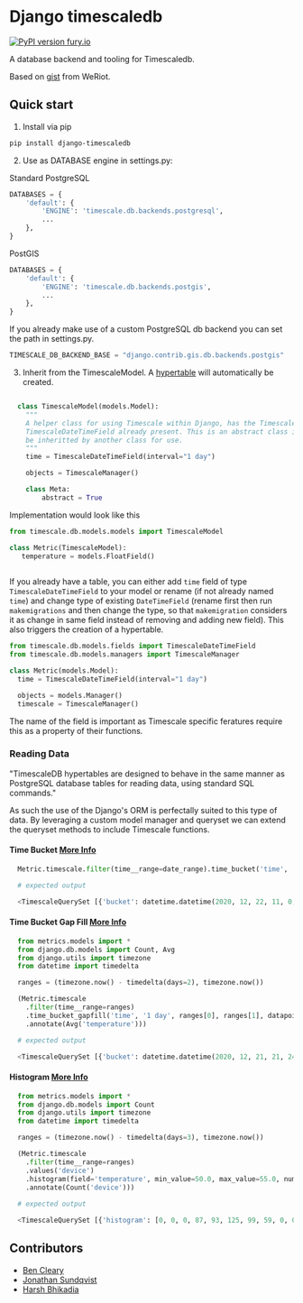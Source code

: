 # Django timescaledb



[![PyPI version fury.io](https://badge.fury.io/py/django-timescaledb.svg)](https://pypi.python.org/pypi/django-timescaledb/)




A database backend and tooling for Timescaledb.

Based on [gist](https://gist.github.com/dedsm/fc74f04eb70d78459ff0847ef16f2e7a) from WeRiot.

## Quick start

1. Install via pip

```bash
pip install django-timescaledb
```

2. Use as DATABASE engine in settings.py:

Standard PostgreSQL

```python
DATABASES = {
    'default': {
        'ENGINE': 'timescale.db.backends.postgresql',
        ...
    },
}
```

PostGIS

```python
DATABASES = {
    'default': {
        'ENGINE': 'timescale.db.backends.postgis',
        ...
    },
}
```

If you already make use of a custom PostgreSQL db backend you can set the path in settings.py.

```python
TIMESCALE_DB_BACKEND_BASE = "django.contrib.gis.db.backends.postgis"
```

3. Inherit from the TimescaleModel. A [hypertable](https://docs.timescale.com/latest/using-timescaledb/hypertables#react-docs) will automatically be created.

```python

  class TimescaleModel(models.Model):
    """
    A helper class for using Timescale within Django, has the TimescaleManager and 
    TimescaleDateTimeField already present. This is an abstract class it should 
    be inheritted by another class for use.
    """
    time = TimescaleDateTimeField(interval="1 day")

    objects = TimescaleManager()

    class Meta:
        abstract = True

```

Implementation would look like this

```python
from timescale.db.models.models import TimescaleModel

class Metric(TimescaleModel):
   temperature = models.FloatField()
   

```

If you already have a table, you can either add `time` field of type `TimescaleDateTimeField` to your model or rename (if not already named `time`) and change type of existing `DateTimeField` (rename first then run `makemigrations` and then change the type, so that `makemigration` considers it as change in same field instead of removing and adding new field). This also triggers the creation of a hypertable.

```python
from timescale.db.models.fields import TimescaleDateTimeField
from timescale.db.models.managers import TimescaleManager

class Metric(models.Model):
  time = TimescaleDateTimeField(interval="1 day")

  objects = models.Manager()
  timescale = TimescaleManager()
```

The name of the field is important as Timescale specific feratures require this as a property of their functions.
### Reading Data

"TimescaleDB hypertables are designed to behave in the same manner as PostgreSQL database tables for reading data, using standard SQL commands."

As such the use of the Django's ORM is perfectally suited to this type of data. By leveraging a custom model manager and queryset we can extend the queryset methods to include Timescale functions.

#### Time Bucket [More Info](https://docs.timescale.com/latest/using-timescaledb/reading-data#time-bucket)

```python
  Metric.timescale.filter(time__range=date_range).time_bucket('time', '1 hour')

  # expected output

  <TimescaleQuerySet [{'bucket': datetime.datetime(2020, 12, 22, 11, 0, tzinfo=<UTC>)}, ... ]>
```

#### Time Bucket Gap Fill [More Info](https://docs.timescale.com/latest/using-timescaledb/reading-data#gap-filling)

```python
  from metrics.models import *
  from django.db.models import Count, Avg
  from django.utils import timezone
  from datetime import timedelta

  ranges = (timezone.now() - timedelta(days=2), timezone.now())

  (Metric.timescale
    .filter(time__range=ranges)
    .time_bucket_gapfill('time', '1 day', ranges[0], ranges[1], datapoints=240)
    .annotate(Avg('temperature')))

  # expected output

  <TimescaleQuerySet [{'bucket': datetime.datetime(2020, 12, 21, 21, 24, tzinfo=<UTC>), 'temperature__avg': None}, ...]>
```

#### Histogram [More Info](https://docs.timescale.com/latest/using-timescaledb/reading-data#histogram)

```python
  from metrics.models import *
  from django.db.models import Count
  from django.utils import timezone
  from datetime import timedelta

  ranges = (timezone.now() - timedelta(days=3), timezone.now())

  (Metric.timescale
    .filter(time__range=ranges)
    .values('device')
    .histogram(field='temperature', min_value=50.0, max_value=55.0, num_of_buckets=10)
    .annotate(Count('device')))
    
  # expected output

  <TimescaleQuerySet [{'histogram': [0, 0, 0, 87, 93, 125, 99, 59, 0, 0, 0, 0], 'device__count': 463}]>
```

## Contributors

* [Ben Cleary](https://github.com/bencleary)
* [Jonathan Sundqvist](https://github.com/jonathan-s)
* [Harsh Bhikadia](https://github.com/daadu)